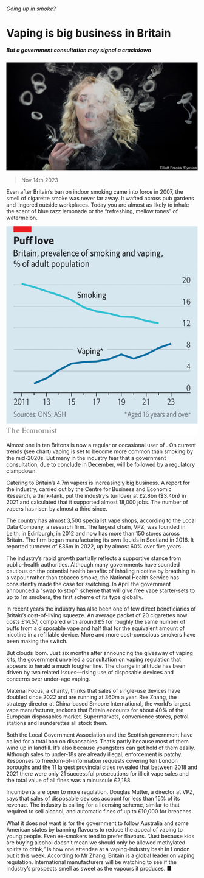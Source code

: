 ###### Going up in smoke?

# Vaping is big business in Britain 

##### But a government consultation may signal a crackdown 

![image](images/20231118_BRP501.jpg) 

> Nov 14th 2023 

Even after Britain’s ban on indoor smoking came into force in 2007, the smell of cigarette smoke was never far away. It wafted across pub gardens and lingered outside workplaces. Today you are almost as likely to inhale the scent of blue razz lemonade or the “refreshing, mellow tones” of watermelon. 

![image](images/20231118_BRC425.png) 


Almost one in ten Britons is now a regular or occasional user of . On current trends (see chart) vaping is set to become more common than smoking by the mid-2020s. But many in the industry fear that a government consultation, due to conclude in December, will be followed by a regulatory clampdown. 

Catering to Britain’s 4.7m vapers is increasingly big business. A report for the industry, carried out by the Centre for Business and Economic Research, a think-tank, put the industry’s turnover at £2.8bn ($3.4bn) in 2021 and calculated that it supported almost 18,000 jobs. The number of vapers has risen by almost a third since. 

The country has almost 3,500 specialist vape shops, according to the Local Data Company, a research firm. The largest chain, VPZ, was founded in Leith, in Edinburgh, in 2012 and now has more than 150 stores across Britain. The firm began manufacturing its own liquids in Scotland in 2016. It reported turnover of £36m in 2022, up by almost 60% over five years. 

The industry’s rapid growth partially reflects a supportive stance from public-health authorities. Although many governments have sounded cautious on the potential health benefits of inhaling nicotine by breathing in a vapour rather than tobacco smoke, the National Health Service has consistently made the case for switching. In April the government announced a “swap to stop”’ scheme that will give free vape starter-sets to up to 1m smokers, the first scheme of its type globally.

In recent years the industry has also been one of few direct beneficiaries of Britain’s cost-of-living squeeze. An average packet of 20 cigarettes now costs £14.57, compared with around £5 for roughly the same number of puffs from a disposable vape and half that for the equivalent amount of nicotine in a refillable device. More and more cost-conscious smokers have been making the switch. 

But clouds loom. Just six months after announcing the giveaway of vaping kits, the government unveiled a consultation on vaping regulation that appears to herald a much tougher line. The change in attitude has been driven by two related issues—rising use of disposable devices and concerns over under-age vaping. 

Material Focus, a charity, thinks that sales of single-use devices have doubled since 2022 and are running at 360m a year. Rex Zhang, the strategy director at China-based Smoore International, the world’s largest vape manufacturer, reckons that Britain accounts for about 40% of the European disposables market. Supermarkets, convenience stores, petrol stations and launderettes all stock them. 

Both the Local Government Association and the Scottish government have called for a total ban on disposables. That’s partly because most of them wind up in landfill. It’s also because youngsters can get hold of them easily. Although sales to under-18s are already illegal, enforcement is patchy. Responses to freedom-of-information requests covering ten London boroughs and the 11 largest provincial cities revealed that between 2018 and 2021 there were only 21 successful prosecutions for illicit vape sales and the total value of all fines was a minuscule £2,188. 

Incumbents are open to more regulation. Douglas Mutter, a director at VPZ, says that sales of disposable devices account for less than 15% of its revenue. The industry is calling for a licensing scheme, similar to that required to sell alcohol, and automatic fines of up to £10,000 for breaches. 

What it does not want is for the government to follow Australia and some American states by banning flavours to reduce the appeal of vaping to young people. Even ex-smokers tend to prefer flavours. “Just because kids are buying alcohol doesn’t mean we should only be allowed methylated spirits to drink,” is how one attendee at a vaping-industry bash in London put it this week. According to Mr Zhang, Britain is a global leader on vaping regulation. International manufacturers will be watching to see if the industry’s prospects smell as sweet as the vapours it produces. ■



